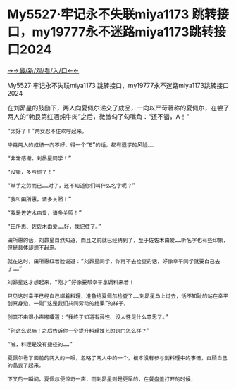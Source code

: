 # My5527·牢记永不失联miya1173 跳转接口，my19777永不迷路miya1173跳转接口2024

<a href="https://m8k3.cc">→→最/新/观/看/入/口←←</a>

My5527·牢记永不失联miya1173 跳转接口，my19777永不迷路miya1173跳转接口2024

在刘昴星的鼓励下，两人向夏佩尔递交了成品，一向以严苛著称的夏佩尔，在尝了两人的“勃艮第红酒炖牛肉”之后，微微勾了勾嘴角：“还不错，A！”

    “太好了！”两女忍不住欢呼起来。

    毕竟两人的成绩一向不好，得一个“E”的话，都有退学的风险……

    “非常感谢，刘昴星同学！”

    “没错，多亏你了！”

    “举手之劳而已……对了，还不知道你们叫什么名字呢？”

    “我叫田所惠，请多关照！”

    “我是佐佐木由爱，请多关照！”

    “田所惠、佐佐木由爱……好，我记住了。”

    田所惠的话，刘昴星自然知道，而且之前就已经猜到了，至于佐佐木由爱……听名字也有些印象，但是具体却想不起来。

    就在这时，田所惠红着脸说道：“刘昴星同学，你再不去检查的话，好像幸平同学就要自己去了……”

    刘昴星这才想起来，“刚才”好像要帮幸平拿调料来着！

    只见这时幸平已经自己端着料理，准备给夏佩尔检查了……刘昴星马上过去，恬不知耻的站在幸平创真身边，一副“这是我们共同劳动的结果”的样子。

    创真不由得小声嘟囔道：“我终于知道有异性、没人性是什么意思了。”

    “别这么说嘛！之后告诉你一个提升料理技艺的窍门怎么样？”

    “嘁，料理是没有捷径的……”

    夏佩尔看了面前的两人的一眼，忽略了两人中的一个，根本没有参与到料理中的事情，自顾自己的品尝了起来。

    下叉的一瞬间，夏佩尔便惊奇一声，而刘昴星则是更早的，在餐盘盖打开的时候，
